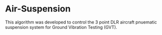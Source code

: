 # Air-Suspension

This algorithm was developed to control the 3 point DLR aircraft pnuematic suspension system for Ground Vibration Testing (GVT).